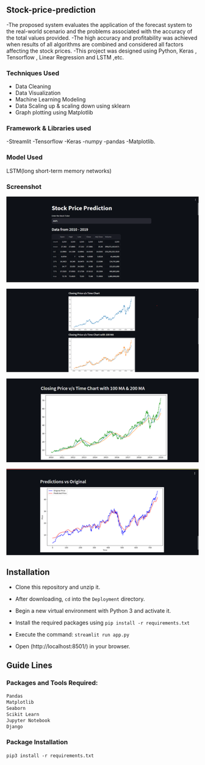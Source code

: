 ## Stock-price-prediction

-The proposed system evaluates the application of the forecast
system to the real-world scenario and the problems associated with
the accuracy of the total values provided.
-The high accuracy and profitability was achieved when results of all
algorithms are combined and considered all factors affecting the
stock prices.
-This project was designed using Python, Keras , Tensorflow , Linear
Regression and LSTM ,etc.


### Techniques Used

- Data Cleaning
- Data Visualization
- Machine Learning Modeling
- Data Scaling up & scaling down using sklearn
- Graph plotting using Matplotlib

### Framework & Libraries used 

-Streamlit
-Tensorflow
-Keras
-numpy
-pandas
-Matplotlib.

### Model Used

 LSTM(long short-term memory networks)


### Screenshot
![Alt text](/image/spp1.png)

![Alt text](/image/spp2.png)

![Alt text](/image/spp3.png)

![Alt text](/image/spp4.png)

## Installation
- Clone this repository and unzip it.

- After downloading, `cd` into the `Deployment` directory.

- Begin a new virtual environment with Python 3 and activate it.

- Install the required packages using 
   `pip install -r requirements.txt`

- Execute the command:
   `streamlit run app.py`

- Open (http://localhost:8501/) in your browser.

## Guide Lines 

### Packages and Tools Required:
```
Pandas 
Matplotlib
Seaborn
Scikit Learn
Jupyter Notebook
Django
```
### Package Installation
```
pip3 install -r requirements.txt
```
